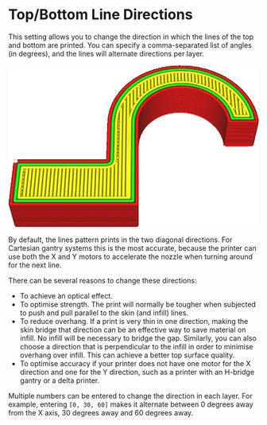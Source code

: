 Top/Bottom Line Directions
====
This setting allows you to change the direction in which the lines of the top and bottom are printed. You can specify a comma-separated list of angles (in degrees), and the lines will alternate directions per layer.

<!--screenshot {
"image_path": "skin_angles.gif",
"models": [
    {
        "script": "microwave_hook.scad",
        "transformation": ["scale(0.5)"]
    }
],
"camera_position": [0, 48, 70],
"settings": {"skin_angles": "[0, 60, 120]"},
"layer": [76, 77, 78],
"colours": 128
}-->
![Lines pattern with 0°, 60° and 120° angles alternating](images/skin_angles.gif)

By default, the lines pattern prints in the two diagonal directions. For Cartesian gantry systems this is the most accurate, because the printer can use both the X and Y motors to accelerate the nozzle when turning around for the next line.

There can be several reasons to change these directions:
* To achieve an optical effect.
* To optimise strength. The print will normally be tougher when subjected to push and pull parallel to the skin (and infill) lines.
* To reduce overhang. If a print is very thin in one direction, making the skin bridge that direction can be an effective way to save material on infill. No infill will be necessary to bridge the gap. Similarly, you can also choose a direction that is perpendicular to the infill in order to minimise overhang over infill. This can achieve a better top surface quality.
* To optimise accuracy if your printer does not have one motor for the X direction and one for the Y direction, such as a printer with an H-bridge gantry or a delta printer.

Multiple numbers can be entered to change the direction in each layer. For example, entering `[0, 30, 60]` makes it alternate between 0 degrees away from the X axis, 30 degrees away and 60 degrees away.